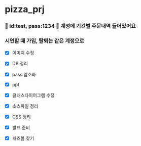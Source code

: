 # pizza_prj

### 🚨 id:test, pass:1234 🚨 계정에 기간별 주문내역 들어있어요
### 시연할 때 가입, 탈퇴는 같은 계정으로

- [X] 이미지 수정  
- [X] DB 정리  
- [X] pass 암호화  
- [X] ppt  
- [X] 클래스다이어그램 수정  
- [X] 소스파일 정리  
- [X] CSS 정리  
- [X] 발표 준비  
- [X] 치즈볼 찾기


